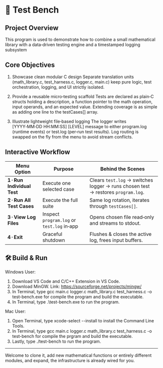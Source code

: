 # 🔧 Test Bench
## Project Overview
This program is used to demonstrate how to combine a small mathematical library with a data‑driven testing engine and a timestamped logging subsystem

## Core Objectives
1. Showcase clean modular C design
Separate translation units (math_library.c, test_harness.c, logger.c, main.c) keep pure logic, test orchestration, logging, and UI strictly isolated.

2. Provide a reusable micro‑testing scaffold
Tests are declared as plain‑C structs holding a description, a function pointer to the math operation, input operands, and an expected value.
Extending coverage is as simple as adding one line to the testCases[] array.

3. Illustrate lightweight file‑based logging
The logger writes [YYYY‑MM‑DD HH:MM:SS] [LEVEL] message to either program.log (runtime events) or test.log (per‑run test results).
Log routing is swapped on the fly from the menu to avoid stream conflicts.

## Interactive Workflow
| Menu Option | Purpose | Behind the Scenes |
|-------------|---------|-------------------|
| **1 · Run Individual Test** | Execute one selected case | Clears `test.log` → switches logger → runs chosen test → restores `program.log`. |
| **2 · Run All Test Cases** | Execute the full suite | Same log rotation, iterates through `testCases[]`. |
| **3 · View Log Files** | Inspect `program.log` or `test.log` in‑app | Opens chosen file read‑only and streams to stdout. |
| **4 · Exit** | Graceful shutdown | Flushes & closes the active log, frees input buffers. |

## 🛠️ Build & Run
Windows User:

1. Download VS Code and C/C++ Extension in VS Code.
2. Download MinGW. Link: https://sourceforge.net/projects/mingw/
3. In Terminal, type gcc main.c logger.c math_library.c test_harness.c -o test-bench.exe for compile the program and build the executable.
4. In Terminal, type .\test-bench.exe to run the program.

Mac User:

1. Open Terminal, type xcode-select --install to install the Command Line Tools.
2. In Terminal, type gcc main.c logger.c math_library.c test_harness.c -o test-bench for compile the prgram and build the executable.
3. Lastly, type ./test-bench to run the program.
<hr/>
Welcome to clone it, add new mathematical functions or entirely different modules, and expand, the infrastructure is already wired for you.

